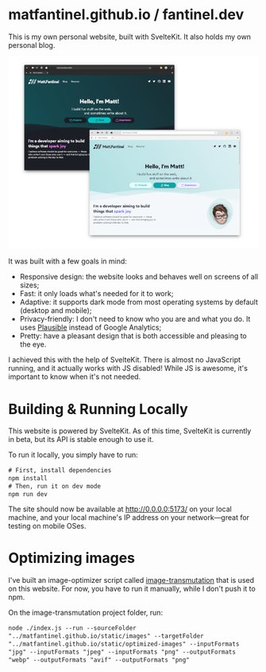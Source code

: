 # matfantinel.github.io / fantinel.dev

This is my own personal website, built with SvelteKit. It also holds my own personal blog.

<p align="center">
    <img src="static/images/projects/personal-website-transparent.png" alt="Screenshot" />
</p>

It was built with a few goals in mind:

- Responsive design: the website looks and behaves well on screens of all sizes;
- Fast: it only loads what's needed for it to work;
- Adaptive: it supports dark mode from most operating systems by default (desktop and mobile);
- Privacy-friendly: I don't need to know who you are and what you do. It uses [Plausible](https://plausible.io/) instead of Google Analytics;
- Pretty: have a pleasant design that is both accessible and pleasing to the eye.

I achieved this with the help of SvelteKit. There is almost no JavaScript running, and it actually works with JS disabled! While JS is awesome, it's important to know when it's not needed.

# Building & Running Locally

This website is powered by SvelteKit. As of this time, SvelteKit is currently in beta, but its API is stable enough to use it.

To run it locally, you simply have to run:

```shell
# First, install dependencies
npm install
# Then, run it on dev mode
npm run dev
```

The site should now be available at http://0.0.0.0:5173/ on your local machine, and your local machine's IP address on your network—great for testing on mobile OSes.

# Optimizing images

I've built an image-optimizer script called [image-transmutation](https://github.com/matfantinel/image-transmutation) that is used on this website. For now, you have to run it manually, while I don't push it to npm.

On the image-transmutation project folder, run:

```shell
node ./index.js --run --sourceFolder "../matfantinel.github.io/static/images" --targetFolder "../matfantinel.github.io/static/optimized-images" --inputFormats "jpg" --inputFormats "jpeg" --inputFormats "png" --outputFormats "webp" --outputFormats "avif" --outputFormats "png"
```
